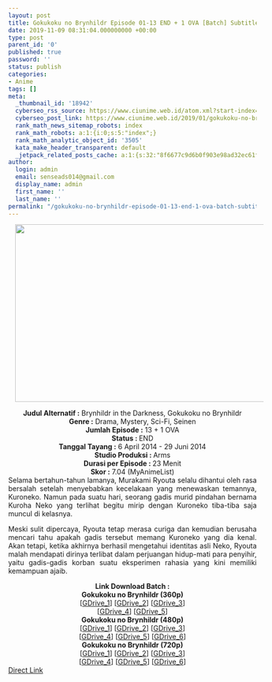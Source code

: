 ```yaml
---
layout: post
title: Gokukoku no Brynhildr Episode 01-13 END + 1 OVA [Batch] Subtitle Indonesia
date: 2019-11-09 08:31:04.000000000 +00:00
type: post
parent_id: '0'
published: true
password: ''
status: publish
categories:
- Anime
tags: []
meta:
  _thumbnail_id: '18942'
  cyberseo_rss_source: https://www.ciunime.web.id/atom.xml?start-index=2101&max-results=150
  cyberseo_post_link: https://www.ciunime.web.id/2019/01/gokukoku-no-brynhildr-episode-01-13-end.html
  rank_math_news_sitemap_robots: index
  rank_math_robots: a:1:{i:0;s:5:"index";}
  rank_math_analytic_object_id: '3505'
  kata_make_header_transparent: default
  _jetpack_related_posts_cache: a:1:{s:32:"8f6677c9d6b0f903e98ad32ec61f8deb";a:2:{s:7:"expires";i:1654228610;s:7:"payload";a:0:{}}}
author:
  login: admin
  email: senseads014@gmail.com
  display_name: admin
  first_name: ''
  last_name: ''
permalink: "/gokukoku-no-brynhildr-episode-01-13-end-1-ova-batch-subtitle-indonesia/"
---
```

<div class="separator" style="clear: both; text-align: center;"><a href="https://3.bp.blogspot.com/-HiOUchr1WQ8/XDLsM9Tao1I/AAAAAAAAGeo/FMdE4ueA6KoZ5RVVq5QymY89g9J6oQ_twCLcBGAs/s1600/Gokukoku%2Bno%2BBrynhildr.jpg" imageanchor="1" style="margin-left: 1em; margin-right: 1em;"><img border="0" data-original-height="720" data-original-width="1280" height="360" src="{{ site.baseurl }}/assets/2019/11/Gokukoku%2Bno%2BBrynhildr.jpg" width="640" /></a></div>
<p>
<div style="text-align: center;"><b>Judul Alternatif :</b> Brynhildr in the Darkness, Gokukoku no Brynhildr</div>
<div style="text-align: center;"><b><b>Genre :</b></b> Drama, Mystery, Sci-Fi, Seinen</div>
<div style="text-align: center;"><b>Jumlah Episode :</b> 13 + 1 OVA<br /><b>Status :&nbsp;</b>END<br /><b>Tanggal Tayang :</b> 6 April 2014 - 29 Juni 2014<br /><b>Studio Produksi : </b>Arms<br /><b>Durasi per Episode :&nbsp;</b>23 Menit</div>
<div style="text-align: center;"><b>Skor :</b> 7.04 (MyAnimeList)</div>
<div style="text-align: justify;"></div>
<div style="text-align: justify;">Selama bertahun-tahun lamanya, Murakami Ryouta selalu dihantui oleh rasa bersalah setelah menyebabkan kecelakaan yang menewaskan temannya, Kuroneko. Namun pada suatu hari, seorang gadis murid pindahan bernama Kuroha Neko yang terlihat begitu mirip dengan Kuroneko tiba-tiba saja muncul di kelasnya.</p>
<p>Meski sulit dipercaya, Ryouta tetap merasa curiga dan kemudian berusaha mencari tahu apakah gadis tersebut memang Kuroneko yang dia kenal. Akan tetapi, ketika akhirnya berhasil mengetahui identitas asli Neko, Ryouta malah mendapati dirinya terlibat dalam perjuangan hidup-mati para penyihir, yaitu gadis-gadis korban suatu eksperimen rahasia yang kini memiliki kemampuan ajaib.</p></div>
<div style="text-align: justify;"></div>
<div style="text-align: justify;"></div>
<div style="text-align: center;"><b>Link Download Batch :</b></div>
<div style="text-align: center;">
<div style="text-align: center;"><b>Gokukoku no Brynhildr (360p)</b></div>
</div>
<div style="text-align: center;">[<a href="https://drive.google.com/uc?id=1hD7aFFKa2KP9vRuAJBNm2xjRZqdm9dpX" target="_blank" rel="noopener">GDrive_1</a>] [<a href="https://drive.google.com/uc?id=1eCT3GJQh4TN1kilPKU1i3MvStjUlbqoW" target="_blank" rel="noopener">GDrive_2</a>] [<a href="https://drive.google.com/uc?id=1f7Pkwf-pEOOC4zCI0llWr161Iguc-t5u" target="_blank" rel="noopener">GDrive_3</a>]<br />[<a href="https://drive.google.com/uc?id=1TrA90rG5-uEGzZ8w2_H0jsXKe46es9JA" target="_blank" rel="noopener">GDrive_4</a>] [<a href="https://drive.google.com/uc?id=1YljmjXitZI7AnD7hmTOqFxARqpdBn9Mf" target="_blank" rel="noopener">GDrive_5</a>]</div>
<div style="text-align: center;"></div>
<div style="text-align: center;"><b>Gokukoku no Brynhildr (480p)</b><br />[<a href="https://drive.google.com/uc?id=1-luJ5fQQB7Y66mz0DZsysLOE15Y9Iamv" target="_blank" rel="noopener">GDrive_1</a>] [<a href="https://drive.google.com/uc?id=1CoeJAPy4buYrXxcG3HBni11vEbpTcQ9O" target="_blank" rel="noopener">GDrive_2</a>] [<a href="https://drive.google.com/uc?id=1YKeXaIOa8tmCQZcWw3vOMMSN-UTGFwqh" target="_blank" rel="noopener">GDrive_3</a>]<br />[<a href="https://drive.google.com/uc?id=1X1yp2SHFioVGhc4To3M0zDdfgHvlKZN-" target="_blank" rel="noopener">GDrive_4</a>] [<a href="https://drive.google.com/uc?id=1q58wKjZM4ZMHCkbxF98JFMXzw6S3uNYx" target="_blank" rel="noopener">GDrive_5</a>] [<a href="https://drive.google.com/uc?id=1c91jlIOHjwak_ns1xNTdUjgTofvhnjwk" target="_blank" rel="noopener">GDrive_6</a>]</div>
<div style="text-align: center;"><b>Gokukoku no Brynhildr (720p)</b><br />[<a href="https://drive.google.com/uc?id=1Xp-uQ1LQj9QZPi2TKw1rW4nLhChPDruZ" target="_blank" rel="noopener">GDrive_1</a>] [<a href="https://drive.google.com/uc?id=1UVA5kRvZMKvY-Jvly3wOBSiGCAplEYxH" target="_blank" rel="noopener">GDrive_2</a>] [<a href="https://drive.google.com/uc?id=1Rt84dLybcQ6JsLdJspqSfeExLG80NFTL" target="_blank" rel="noopener">GDrive_3</a>]<br />[<a href="https://drive.google.com/uc?id=1m33-E85XnvI55XH39cjZ0Et_f6Km3dWr" target="_blank" rel="noopener">GDrive_4</a>] [<a href="https://drive.google.com/uc?id=112HpctRLKH0lmTmRpsB4whNZU8fgKgkS" target="_blank" rel="noopener">GDrive_5</a>] [<a href="https://drive.google.com/uc?id=1YcKdvM0GsX1clduUgdtvicUn1HPdbLQQ" target="_blank" rel="noopener">GDrive_6</a>]</div>
<link rel="stylesheet" href="https://cdnjs.cloudflare.com/ajax/libs/font-awesome/4.7.0/css/font-awesome.min.css" />
<div class="divbtn"> <a href="https://handymansurrender.com/fihup8buzv?key=94550f7ce39444073321dde3b8782f97" class="btn"><i class="fa fa-download"></i> Direct Link</a> </div>
